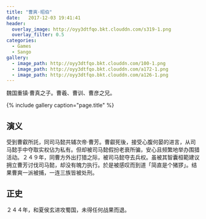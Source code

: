 ```yaml
---
title: "曹爽·昭伯"
date:   2017-12-03 19:41:41
header:
  overlay_image: http://oyy3dtfqo.bkt.clouddn.com/s319-1.png
  overlay_filter: 0.5
categories:
  - Games
  - Sango
gallery:
  - image_path: http://oyy3dtfqo.bkt.clouddn.com/100-1.png
  - image_path: http://oyy3dtfqo.bkt.clouddn.com/a172-1.png
  - image_path: http://oyy3dtfqo.bkt.clouddn.com/a126-1.png
---
```


魏国重镇·曹真之子。曹羲、曹训、曹彦之兄。

{% include gallery caption="page.title" %}

## 演义

受到曹叡所託，同司马懿共辅次帝·曹芳。曹叡死後，接受心腹何晏的进言，从司马懿手中夺取实权佔为私有。但却被司马懿假扮老衰所骗，安心且频繁地举办围猎活动。２４９年，同曹方外出打猎之际，被司马懿夺去兵权。虽被其智囊桓範建议拥立曹芳讨伐司马懿，却没有魄力执行。於是被感叹而到道「简直是个猪猡」。结果曹爽一派被捕，一连三族皆被处刑。

## 正史

２４４年，和夏侯玄进攻蜀国，未得任何战果而退。